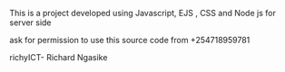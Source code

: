 This is a project developed using Javascript, EJS , CSS and Node js for server side

ask for permission to use this source code from +254718959781

richyICT- Richard Ngasike